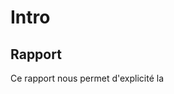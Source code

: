 # Intro
## Rapport
Ce rapport nous permet d'explicité la 
<!--stackedit_data:
eyJoaXN0b3J5IjpbLTEyNTc4MTY4MTRdfQ==
-->